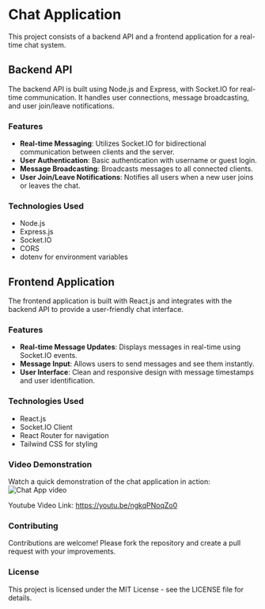 # Chat Application

This project consists of a backend API and a frontend application for a real-time chat system.

## Backend API

The backend API is built using Node.js and Express, with Socket.IO for real-time communication. It handles user connections, message broadcasting, and user join/leave notifications.

### Features

- **Real-time Messaging**: Utilizes Socket.IO for bidirectional communication between clients and the server.
- **User Authentication**: Basic authentication with username or guest login.
- **Message Broadcasting**: Broadcasts messages to all connected clients.
- **User Join/Leave Notifications**: Notifies all users when a new user joins or leaves the chat.

### Technologies Used

- Node.js
- Express.js
- Socket.IO
- CORS
- dotenv for environment variables


## Frontend Application

The frontend application is built with React.js and integrates with the backend API to provide a user-friendly chat interface.

### Features

- **Real-time Message Updates**: Displays messages in real-time using Socket.IO events.
- **Message Input**: Allows users to send messages and see them instantly.
- **User Interface**: Clean and responsive design with message timestamps and user identification.

### Technologies Used

- React.js
- Socket.IO Client
- React Router for navigation
- Tailwind CSS for styling


### Video Demonstration

Watch a quick demonstration of the chat application in action:
![Chat App video](https://github.com/user-attachments/assets/632819e2-f03e-43dc-876e-d4e75b8bed77)


Youtube Video Link: https://youtu.be/ngkqPNoqZo0







### Contributing

Contributions are welcome! Please fork the repository and create a pull request with your improvements.

### License

This project is licensed under the MIT License - see the LICENSE file for details.


